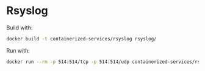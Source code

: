 # Rsyslog

Build with:
```bash
docker build -t containerized-services/rsyslog rsyslog/
```

Run with:
```bash
docker run --rm -p 514:514/tcp -p 514:514/udp containerized-services/rsyslog
```